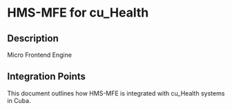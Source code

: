 # HMS-MFE for cu_Health

## Description

Micro Frontend Engine

## Integration Points

This document outlines how HMS-MFE is integrated with cu_Health systems in Cuba.
